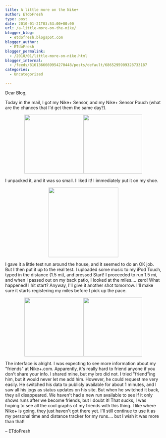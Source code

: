 ```yaml
---
title: A little more on the Nike+
author: ETdoFresh
type: post
date: 2010-01-21T03:53:00+00:00
url: /a-little-more-on-the-nike/
blogger_blog:
  - etdofresh.blogspot.com
blogger_author:
  - ETdoFresh
blogger_permalink:
  - /2010/01/little-more-on-nike.html
blogger_internal:
  - /feeds/8161366669954270448/posts/default/6865295909328733187
categories:
  - Uncategorized

---
```

Dear Blog,

Today in the mail, I got my Nike+ Sensor, and my Nike+ Sensor Pouch (what are the chances that I'd get them the same day?).

<p align="center">
  <a href="http://lh5.ggpht.com/_yEPuIWl8ybE/S1fQA7uqQnI/AAAAAAAABA8/sLhpnfOKQew/s1600/IMG_7979.JPG"><img src="http://lh5.ggpht.com/_yEPuIWl8ybE/S1fQA7uqQnI/AAAAAAAABA8/sLhpnfOKQew/s288/IMG_7979.JPG" width="190" /></a><a href="http://lh3.ggpht.com/_yEPuIWl8ybE/S1fQBLI_arI/AAAAAAAABBA/P5Zf2IHEdJg/s1600/IMG_8014.JPG"><img src="http://lh3.ggpht.com/_yEPuIWl8ybE/S1fQBLI_arI/AAAAAAAABBA/P5Zf2IHEdJg/s288/IMG_8014.JPG" width="190" /></a>
</p>

I unpacked it, and it was so small. I liked it! I immediately put it on my shoe.

<p align="center">
  <a href="http://lh5.ggpht.com/_yEPuIWl8ybE/S1fQCCmxC4I/AAAAAAAABBM/HA8i3RpXaF8/s1600/Nike+03.jpg"><img src="http://lh5.ggpht.com/_yEPuIWl8ybE/S1fQCCmxC4I/AAAAAAAABBM/HA8i3RpXaF8/s288/Nike+03.jpg" alt="" width="225" /></a>
</p>

I gave it a little test run around the house, and it seemed to do an OK job. But I then put it up to the real test. I uploaded some music to my iPod Touch, typed in the distance (1.5 mi), and pressed Start! I proceeded to run 1.5 mi, and when I passed out on my back patio, I looked at the miles.... zero! What happened! I hit start? Anyway, I'll give it another shot tomorrow. I'll make sure it starts registering my miles before I pick up the pace.

<p align="center">
  <a href="http://lh4.ggpht.com/_yEPuIWl8ybE/S1fQB96p7MI/AAAAAAAABBE/KQt8kL4sKpc/s1600/Nike+01.jpg"><img src="http://lh4.ggpht.com/_yEPuIWl8ybE/S1fQB96p7MI/AAAAAAAABBE/KQt8kL4sKpc/s288/Nike+01.jpg" width="190" /></a><a href="http://lh3.ggpht.com/_yEPuIWl8ybE/S1fQB2Ao2UI/AAAAAAAABBI/jZP8lKcO6eU/s1600/Nike+02.jpg"><img src="http://lh3.ggpht.com/_yEPuIWl8ybE/S1fQB2Ao2UI/AAAAAAAABBI/jZP8lKcO6eU/s288/Nike+02.jpg" width="190" /></a>
</p>

The interface is alright. I was expecting to see more information about my "friends" at Nike+.com. Apparently, it's really hard to friend anyone if you don't share your info. I shared mine, but my bro did not. I tried "friend"ing him, but it would never let me add him. However, he could request me very easily. He switched his data to publicly available for about 1 minutes, and I saw all his jogs as status updates on his site. But when he switched it back, they all disappeared. We haven't had a new run available to see if it only shows runs after we become friends, but I doubt it! That sucks, I was hoping to see all the cool graphs of my friends with this thing. I like where Nike+ is going, they just haven't got there yet. I'll still continue to use it as my personal time and distance tracker for my runs.... but I wish it was more than that!

– ETdoFresh